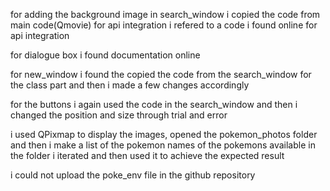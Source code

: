 

for adding the background image in search_window i copied the code from main code(Qmovie)
for api integration i refered to a code i found online for api integration

for dialogue box i found documentation online

for new_window i found the copied the code from the search_window for the class part and then i made a few changes accordingly

for the buttons i again used the code in the search_window and then i changed the position and size through trial and error

i used QPixmap to display the images, opened the pokemon_photos folder and then i make a list of the pokemon names of the pokemons available in the folder
i iterated and then used it to achieve the expected result


i could not upload the poke_env file in the github repository
